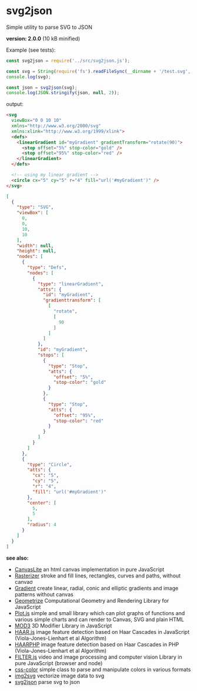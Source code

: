 # svg2json

Simple utility to parse SVG to JSON

**version: 2.0.0** (10 kB minified)


Example (see tests):

```javascript
const svg2json = require('../src/svg2json.js');

const svg = String(require('fs').readFileSync(__dirname + '/test.svg', {encoding: 'ascii'}));
console.log(svg);

const json = svg2json(svg);
console.log(JSON.stringify(json, null, 2));
```

output:

```html
<svg
  viewBox="0 0 10 10"
  xmlns="http://www.w3.org/2000/svg"
  xmlns:xlink="http://www.w3.org/1999/xlink">
  <defs>
    <linearGradient id="myGradient" gradientTransform="rotate(90)">
      <stop offset="5%" stop-color="gold" />
      <stop offset="95%" stop-color="red" />
    </linearGradient>
  </defs>

  <!-- using my linear gradient -->
  <circle cx="5" cy="5" r="4" fill="url('#myGradient')" />
</svg>
```

```json
[
  {
    "type": "SVG",
    "viewBox": [
      0,
      0,
      10,
      10
    ],
    "width": null,
    "height": null,
    "nodes": [
      {
        "type": "Defs",
        "nodes": [
          {
            "type": "linearGradient",
            "atts": {
              "id": "myGradient",
              "gradienttransform": [
                [
                  "rotate",
                  [
                    90
                  ]
                ]
              ]
            },
            "id": "myGradient",
            "stops": [
              {
                "type": "Stop",
                "atts": {
                  "offset": "5%",
                  "stop-color": "gold"
                }
              },
              {
                "type": "Stop",
                "atts": {
                  "offset": "95%",
                  "stop-color": "red"
                }
              }
            ]
          }
        ]
      },
      {
        "type": "Circle",
        "atts": {
          "cx": "5",
          "cy": "5",
          "r": "4",
          "fill": "url('#myGradient')"
        },
        "center": [
          5,
          5
        ],
        "radius": 4
      }
    ]
  }
]
```

**see also:**

* [CanvasLite](https://github.com/foo123/CanvasLite) an html canvas implementation in pure JavaScript
* [Rasterizer](https://github.com/foo123/Rasterizer) stroke and fill lines, rectangles, curves and paths, without canvaσ
* [Gradient](https://github.com/foo123/Gradient) create linear, radial, conic and elliptic gradients and image patterns without canvas
* [Geometrize](https://github.com/foo123/Geometrize) Computational Geometry and Rendering Library for JavaScript
* [Plot.js](https://github.com/foo123/Plot.js) simple and small library which can plot graphs of functions and various simple charts and can render to Canvas, SVG and plain HTML
* [MOD3](https://github.com/foo123/MOD3) 3D Modifier Library in JavaScript
* [HAAR.js](https://github.com/foo123/HAAR.js) image feature detection based on Haar Cascades in JavaScript (Viola-Jones-Lienhart et al Algorithm)
* [HAARPHP](https://github.com/foo123/HAARPHP) image feature detection based on Haar Cascades in PHP (Viola-Jones-Lienhart et al Algorithm)
* [FILTER.js](https://github.com/foo123/FILTER.js) video and image processing and computer vision Library in pure JavaScript (browser and node)
* [css-color](https://github.com/foo123/css-color) simple class to parse and manipulate colors in various formats
* [img2svg](https://github.com/foo123/img2svg) vectorize image data to svg
* [svg2json](https://github.com/foo123/svg2json) parse svg to json

